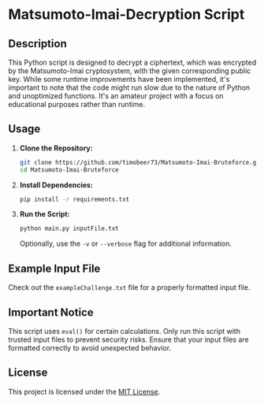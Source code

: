 # Matsumoto-Imai-Decryption Script

## Description

This Python script is designed to decrypt a ciphertext, which was encrypted by the Matsumoto-Imai cryptosystem, with the given corresponding public key. While some runtime improvements have been implemented, it's important to note that the code might run slow due to the nature of Python and unoptimized functions. It's an amateur project with a focus on educational purposes rather than runtime.

## Usage

1. **Clone the Repository:**
   ```bash
   git clone https://github.com/timobeer73/Matsumoto-Imai-Bruteforce.git
   cd Matsumoto-Imai-Bruteforce
   ```

2. **Install Dependencies:**
   ```bash
   pip install -r requirements.txt
   ```

3. **Run the Script:**
   ```bash
   python main.py inputFile.txt
   ```

   Optionally, use the `-v` or `--verbose` flag for additional information.

## Example Input File

Check out the `exampleChallenge.txt` file for a properly formatted input file.

## Important Notice

This script uses `eval()` for certain calculations. Only run this script with trusted input files to prevent security risks. Ensure that your input files are formatted correctly to avoid unexpected behavior.

## License

This project is licensed under the [MIT License](LICENSE.md).
